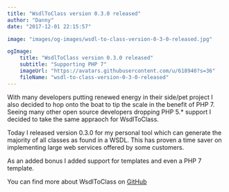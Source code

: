 ```yaml
---
title: "WsdlToClass version 0.3.0 released"
author: "Danny"
date: "2017-12-01 22:15:57"

image: "images/og-images/wsdl-to-class-version-0-3-0-released.jpg"

ogImage:
    title: "WsdlToClass version 0.3.0 released"
    subtitle: "Supporting PHP 7"
    imageUrl: "https://avatars.githubusercontent.com/u/618940?s=36"
    fileName: "wsdl-to-class-version-0-3-0-released"
---
```

With many developers putting renewed energy in their side/pet project I also decided to hop onto the boat to tip the scale in the benefit of PHP 7. Seeing many other open source developers dropping PHP 5.* support I decided to take the same appraoch for WsdlToClass.

Today I released version 0.3.0 for my personal tool which can generate the majority of all classes as found in a WSDL. This has proven a time saver on implementing large web services offered by some customers.

As an added bonus I added support for templates and even a PHP 7 template.

You can find more about WsdlToClass on [GitHub](https://github.com/DannyvdSluijs/WsdlToClass)  